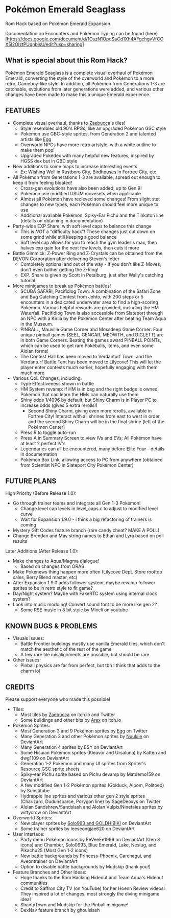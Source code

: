 # Pokémon Emerald Seaglass

Rom Hack based on Pokémon Emerald Expansion.

Documentation on Encounters and Pokémon Typing can be found (here)[https://docs.google.com/document/d/1OszN1OpqSaCd1Xh4AFgchgvVfCOX5l2OIztPUgnbisU/edit?usp=sharing]

## What is special about this Rom Hack?

Pokémon Emerald Seaglass is a complete visual overhaul of Pokémon Emerald, converting the style of the overworld and Pokémon to a more retro, Gameboy-like style. In addition, all Pokémon from Generations 1-3 are catchable, evolutions from later generations were added, and various other changes have been made to make this a unique Emerald experience.

## FEATURES

- Complete visual overhaul, thanks to [Zaebucca](https://zaebucca.itch.io/)'s tiles!
    - Style resembles old 90's RPGs, like an upgraded Pokémon GSC style
    - Pokémon use GBC-style sprites, from Generation 2 and talented artists like [Egg](https://x.com/Egg3ggEgg)
    - Overworld NPCs have more retro artstyle, with a white outline to make them pop!
    - Upgraded Pokédex with many helpful new features, inspired by HGSS dex but in GBC style
- New additions to some maps to increase interesting events
    - Ex: Wishing Well in Rustboro City, Birdhouses in Fortree City, etc.
- All Pokémon from Generations 1-3 are available, spread out enough to keep it from feeling bloated!
    - Cross-gen evolutions have also been added, up to Gen 9!
    - Pokémon use modified USUM movesets when applicable
    - Almost all Pokémon have recieved some changes! From slight stat changes to new types, each Pokémon should feel more unique to use
    - Additional available Pokémon: Spiky-Ear Pichu and the Tinkaton line (details on obtaining in documentation)
- Party-wide EXP Share, with soft level caps to balance this change
    - This is *NOT* a "difficulty hack"! These changes just cut down on some grind while still keeping a good balance
    - Soft level cap allows for you to reach the gym leader's max, then halves exp gain for the next few levels, then cuts it more
- Battle Gimmick: Z-Power Ring and Z-Crystals can be obtained from the DEVON Corporation after delivering Steven's letter
    - Completely optional and out of the way - if you don't like Z-Moves, don't even bother getting the Z-Ring!
    - EXP. Share is given by Scott in Petalburg, just after Wally's catching tutorial
- More minigames to break up Pokémon battles!
    - SCUBA SAFARI, Pacifidlog Town: A combination of the Safari Zone and Bug Catching Contest from Johto, with 200 steps or 5 encounters in a dedicated underwater area to find a high-scoring Pokémon. Various helpful rewards are provided, including the HM Waterfall. Pacifidlog Town is also accessible from Slateport through an NPC with a Kirlia by the Pokémon Center after beating Team Aqua in the Museum.
    - PINBALL, Mauville Game Corner and Mossdeep Game Corner: Four unique pinball games (SEEL, GENGAR, MEOWTH, and DIGLETT) are in both Game Corners. Beating the games award PINBALL POINTs, which can be used to get rare Pokéballs, items, and even some Alolan forms!
    - The Contest Hall has been moved to Verdanturf Town, and the Verdanturf Battle Tent has been moved to Lilycove! This will let the player enter contests much earlier, hopefully engaging with them much more
- Various QoL Changes, including:
    - Type Effectiveness shown in battle
    - HM System revamp: if HM is in bag and the right badge is owned, Pokémon that can learn the HMs can naturally use them
    - Shiny odds 1/4096 by default, but Shiny Charm is in Player PC to increase odds (gives 5 extra rerolls!)
        - Second Shiny Charm, giving even more rerolls, available in Fortree City! Interact with all shrines from east to west in order, and the second Shiny Charm will be in the final shrine (left of the Pokémon Center)
    - Press R to toggle auto-run
    - Press A in Summary Screen to view IVs and EVs; All Pokémon have at least 2 perfect IV's
    - Legendaries can all be encountered, many before Elite Four - details in documentation
    - Pokémon Box Link, allowing access to PC from anywhere (obtained from Scientist NPC in Slateport City Pokémon Center)

## FUTURE PLANS

High Priority (Before Release 1.0):
- Go through trainer teams and integrate all Gen 1-3 Pokémon!
    - Change level cap levels in level_caps.c to adjust to modified level curve
    - Wait for Expansion 1.9.0 - i think a big refactoring of trainers is coming
- Mystery Gift Codes feature branch (rare candy cheat? MAKE A POLL)
- Change Brendan and May string names to Ethan and Lyra based on poll results

Later Additions (After Release 1.0):
- Make changes to Aqua/Magma dialogue!
    - Based on changes from ORAS
- Make Pokenews thing happen more often (Lilycove Dept. Store rooftop sales, Berry Blend master, etc)
- After Expansion 1.9.0 adds follower system, maybe revamp follower sprites to be in retro style to fit game?
- Day/Night system? Maybe with FakeRTC system using internal clock system?
- Look into music modding! Convert sound font to be more like gen 2?
    - Some RSE music in 8 bit style by Mixeli on youtube

## KNOWN BUGS & PROBLEMS

- Visuals Issues:
    - Battle Frontier buildings mostly use vanilla Emerald tiles, which don't match the aesthetic of the rest of the game
    - A few rare tile misalignments are possible, but should be rare
- Other issues:
    - Pinball physics are far from perfect, but tbh I think that adds to the charm lol

## CREDITS

Please support everyone who made this possible!
- Tiles:
    - Most tiles by [Zaebucca](https://zaebucca.itch.io/) on itch.io and Twitter
    - Some buildings and other bits by [Arex](https://arex-v.itch.io/fantasy) on itch.io
- Pokémon Sprites:
    - Most Generation 3 and 9 Pokémon sprites by [Egg](https://x.com/Egg3ggEgg) on Twitter
    - Many Generation 3 and other Pokémon sprites by [Nuukiie](https://www.deviantart.com/nuukiie) on DeviantArt
    - Many Generation 4 sprites by ESY on DeviantArt
    - Some Hisuian Pokémon sprites (Kleavor and Ursaluna) by Katten and dwg1109 on DeviantArt
    - Generation 1-2 Pokémon and many UI sprites from Spriter's Resource GSC sprite sheets
    - Spiky-ear Pichu sprite based on Pichu devamp by Matdemo159 on DeviantArt
    - A few modified Gen 1-2 Pokémon sprites (Golduck, Aipom, Politoed) by Substitube
    - Hydrapple line sprites and various other gen 2 style sprites (Charizard, Dudunsparce, Porygon line) by SageDeoxys on Twitter
    - Alolan Sandshrew/Sandslash and Alolan Vulpix/Ninetales sprites by wittycrow on DeviantArt
- Overworld Sprites:
    - New player sprites by [Solo993 and GOLDHIBIKI](https://www.deviantart.com/solo993/art/Pokemon-Special-HgSs-saga-gbc-sprites-454150898) on DeviantArt
    - Some trainer sprites by leeseongjae620 on DeviantArt
- User Interface:
    - Party menu Pokémon icons by EeVeeEe1999 on DeviantArt (Gen 3 icons) and Chamber, Solo0993, Blue Emerald, Lake, Neslug, and Pikachu25 (Most Gen 1-2 icons)
    - New battle backgrounds by Princess-Phoenix, Carchagui, and Aveontrainer on DeviantArt
    - Option to disable battle backgrounds by Mudskip (thank you!)
- Feature Branches and Other Ideas:
    - Huge thanks to the Rom Hacking Hideout and Team Aqua's Hideout communities
    - Credit to Saffron City TV (on YouTube) for her Hoenn Review videos! They inspired a lot of changes, most strongly the diving minigame idea!
    - ShantyTown and Mudskip for the Pinball minigame!
    - DexNav feature branch by ghoulslash